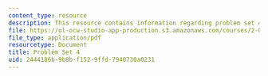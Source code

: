 ```yaml
---
content_type: resource
description: This resource contains information regarding problem set 4.
file: https://ol-ocw-studio-app-production.s3.amazonaws.com/courses/2-086-numerical-computation-for-mechanical-engineers-fall-2012/2444186b9b8bf1529ffd7940730a0231_MIT2_086F12_pset4.pdf
file_type: application/pdf
resourcetype: Document
title: Problem Set 4
uid: 2444186b-9b8b-f152-9ffd-7940730a0231
---
```

